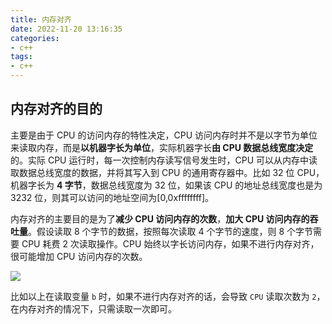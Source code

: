```yaml
---
title: 内存对齐
date: 2022-11-20 13:16:35
categories: 
- c++
tags: 
- c++
---
```


## 内存对齐的目的

主要是由于 CPU 的访问内存的特性决定，CPU 访问内存时并不是以字节为单位来读取内存，而是**以机器字长为单位**，实际机器字长**由 CPU 数据总线宽度决定**的。实际 CPU 运行时，每一次控制内存读写信号发生时，CPU 可以从内存中读取数据总线宽度的数据，并将其写入到 CPU 的通用寄存器中。比如 32 位 CPU，机器字长为 **4 字节**，数据总线宽度为 32 位，如果该 CPU 的地址总线宽度也是为 3232 位，则其可以访问的地址空间为[0,0xffffffff]。

内存对齐的主要目的是为了**减少 CPU 访问内存的次数**，**加大 CPU 访问内存的吞吐量**。假设读取 8 个字节的数据，按照每次读取 4 个字节的速度，则 8 个字节需要 CPU 耗费 2 次读取操作。CPU 始终以字长访问内存，如果不进行内存对齐，很可能增加 CPU 访问内存的次数。

![](https://pic.leetcode-cn.com/1661173255-dXASLi-1_5_1.png)

比如以上在读取变量 `b` 时，如果不进行内存对齐的话，会导致 `CPU` 读取次数为 `2`，在内存对齐的情况下，只需读取一次即可。
